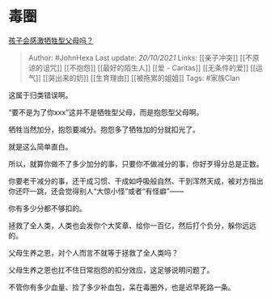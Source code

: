 # 毒圈
[孩子会感激牺牲型父母吗？](https://www.zhihu.com/question/484341697/answer/2178860390)


> Author: #JohnHexa 
Last update: *20/10/2021* 
Links: [[亲子冲突]] [[不原谅的诅咒]] [[不抱怨]] [[最好的陌生人]] [[爱 - Caritas]] [[无条件的爱]] [[运气]] [[哭出来的奶]] [[生育理由]] [[被拖累的姐姐]]
Tags:  #家族Clan  

这属于归类错误啊。

“要不是为了你xxx”这并不是牺牲型父母，而是抱怨型父母啊。

牺牲当然加分，抱怨要减分。抱怨多了牺牲加的分就扣光了。

就是这么简单直白。

所以，就算你做不了多少加分的事，只要你不做减分的事，你好歹得分总是正数。

你要老干减分的事，还干成习惯、干成如呼吸般自然、干到浑然天成，被对方指出你还吓一跳，还会觉得别人“大惊小怪”或者“有怪癖”——

你有多少分都不够扣的。

拯救了全人类，人类也会发你个大奖章、给你一百亿，然后打个负分，躲你远远的。

父母生养之恩，对个人而言不就等于拯救了全人类吗？

父母生养之恩也扛不住日常抱怨的扣分效应，这足够说明问题了。

不管你有多少血量、捡了多少补血包，呆在毒圈外，也是迟早死路一条。

  
